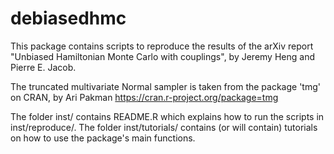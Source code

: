 # debiasedhmc

This package contains scripts to reproduce the results of the arXiv report "Unbiased Hamiltonian  Monte Carlo with couplings", by Jeremy Heng and Pierre E. Jacob.

The truncated multivariate Normal sampler is taken from the package 'tmg' on CRAN, by Ari Pakman
https://cran.r-project.org/package=tmg

The folder inst/ contains README.R which explains how to run the scripts in inst/reproduce/.
The folder inst/tutorials/ contains (or will contain) tutorials on
how to use the package's main functions.
